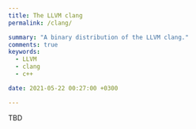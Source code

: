 ```yaml
---
title: The LLVM clang
permalink: /clang/

summary: "A binary distribution of the LLVM clang."
comments: true
keywords:
  - LLVM
  - clang
  - c++

date: 2021-05-22 00:27:00 +0300

---
```


TBD
